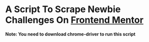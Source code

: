 # A Script To Scrape Newbie Challenges On [Frontend Mentor](https://frontendmentor.io)

**Note: You need to download chrome-driver to run this script**
